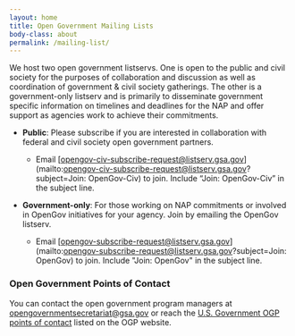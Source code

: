 ```yaml
---
layout: home
title: Open Government Mailing Lists
body-class: about
permalink: /mailing-list/
---
```


We host two open government listservs. One is open to the public and civil society for the purposes of collaboration and discussion as well as coordination of government & civil society gatherings. The other is a government-only listserv and is primarily to disseminate government specific information on timelines and deadlines for the NAP and offer support as agencies work to achieve their commitments.

* **Public**: Please subscribe if you are interested in collaboration with federal and civil society open government partners.
	* Email [opengov-civ-subscribe-request@listserv.gsa.gov](mailto:opengov-civ-subscribe-request@listserv.gsa.gov?subject=Join: OpenGov-Civ) to join. Include “Join: OpenGov-Civ” in the subject line.

* **Government-only**: For those working on NAP commitments or involved in OpenGov initiatives for your agency. Join by emailing the OpenGov listserv.
	* Email [opengov-subscribe-request@listserv.gsa.gov](mailto:opengov-subscribe-request@listserv.gsa.gov?subject=Join: OpenGov) to join. Include "Join: OpenGov" in the subject line.


### Open Government Points of Contact

You can contact the open government program managers at [&#x6f;&#x70;&#x65;&#x6e;&#x67;&#x6f;&#x76;&#x65;&#x72;&#x6e;&#x6d;&#x65;&#x6e;&#x74;&#x73;&#x65;&#x63;&#x72;&#x65;&#x74;&#x61;&#x72;&#x69;&#x61;&#x74;&#x40;&#x67;&#x73;&#x61;&#x2e;&#x67;ov](mail&#116;o&#58;&#x6f;&#x70;&#x65;&#x6e;&#x67;&#x6f;&#x76;&#x65;&#x72;&#x6e;&#x6d;&#x65;&#x6e;&#x74;&#x73;&#x65;&#x63;&#x72;&#x65;&#x74;&#x61;&#x72;&#x69;&#x61;&#x74;&#x40;&#x67;&#x73;&#x61;&#x2e;&#x67;&#x6f;&#x76;) or reach the [U.S. Government OGP points of contact](https://www.opengovpartnership.org/members/united-states/#anchor-contacts) listed on the OGP website. 


